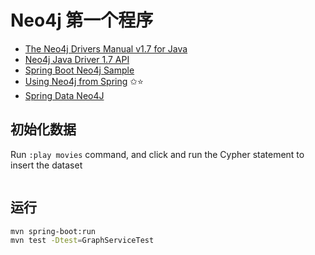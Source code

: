 # Neo4j 第一个程序

- [The Neo4j Drivers Manual v1.7 for Java](https://neo4j.com/docs/pdf/neo4j-driver-manual-1.7-java.pdf)
- [Neo4j Java Driver 1.7 API](https://neo4j.com/docs/api/java-driver/1.7/)
- [Spring Boot Neo4j Sample](https://github.com/spring-projects/spring-boot/tree/v1.5.18.RELEASE/spring-boot-samples/spring-boot-sample-data-neo4j)
- [Using Neo4j from Spring](https://neo4j.com/developer/spring-data-neo4j/) ✩⭐️️️️
- [Spring Data Neo4J](https://spring.io/projects/spring-data-neo4j#learn)

## 初始化数据

Run `:play movies` command, and click and run the Cypher statement to insert the dataset

```

```


## 运行

```bash
mvn spring-boot:run
mvn test -Dtest=GraphServiceTest
```